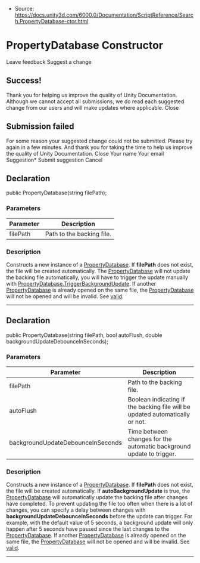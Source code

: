 * Source: https://docs.unity3d.com/6000.0/Documentation/ScriptReference/Search.PropertyDatabase-ctor.html

# PropertyDatabase Constructor
Leave feedback
Suggest a change
## Success!
Thank you for helping us improve the quality of Unity Documentation. Although we cannot accept all submissions, we do read each suggested change from our users and will make updates where applicable.
Close
## Submission failed
For some reason your suggested change could not be submitted. Please <a>try again</a> in a few minutes. And thank you for taking the time to help us improve the quality of Unity Documentation.
Close
Your name Your email Suggestion* Submit suggestion
Cancel
## Declaration
public PropertyDatabase(string filePath); 
### Parameters
Parameter | Description  
---|---  
filePath | Path to the backing file.  
### Description
Constructs a new instance of a [PropertyDatabase](https://docs.unity3d.com/6000.0/Documentation/ScriptReference/Search.PropertyDatabase.html).
If **filePath** does not exist, the file will be created automatically. The [PropertyDatabase](https://docs.unity3d.com/6000.0/Documentation/ScriptReference/Search.PropertyDatabase.html) will not update the backing file automatically, you will have to trigger the update manually with [PropertyDatabase.TriggerBackgroundUpdate](https://docs.unity3d.com/6000.0/Documentation/ScriptReference/Search.PropertyDatabase.TriggerBackgroundUpdate.html). If another [PropertyDatabase](https://docs.unity3d.com/6000.0/Documentation/ScriptReference/Search.PropertyDatabase.html) is already opened on the same file, the [PropertyDatabase](https://docs.unity3d.com/6000.0/Documentation/ScriptReference/Search.PropertyDatabase.html) will not be opened and will be invalid. See [valid](https://docs.unity3d.com/6000.0/Documentation/ScriptReference/Search.PropertyDatabase-valid.html).
* * *
## Declaration
public PropertyDatabase(string filePath, bool autoFlush, double backgroundUpdateDebounceInSeconds); 
### Parameters
Parameter | Description  
---|---  
filePath | Path to the backing file.  
autoFlush | Boolean indicating if the backing file will be updated automatically or not.  
backgroundUpdateDebounceInSeconds | Time between changes for the automatic background update to trigger.  
### Description
Constructs a new instance of a [PropertyDatabase](https://docs.unity3d.com/6000.0/Documentation/ScriptReference/Search.PropertyDatabase.html).
If **filePath** does not exist, the file will be created automatically. If **autoBackgroundUpdate** is true, the [PropertyDatabase](https://docs.unity3d.com/6000.0/Documentation/ScriptReference/Search.PropertyDatabase.html) will automatically update the backing file after changes have completed. To prevent updating the file too often when there is a lot of changes, you can specify a delay between changes with **backgroundUpdateDebounceInSeconds** before the update can trigger. For example, with the default value of 5 seconds, a background update will only happen after 5 seconds have passed since the last changes to the [PropertyDatabase](https://docs.unity3d.com/6000.0/Documentation/ScriptReference/Search.PropertyDatabase.html). If another [PropertyDatabase](https://docs.unity3d.com/6000.0/Documentation/ScriptReference/Search.PropertyDatabase.html) is already opened on the same file, the [PropertyDatabase](https://docs.unity3d.com/6000.0/Documentation/ScriptReference/Search.PropertyDatabase.html) will not be opened and will be invalid. See [valid](https://docs.unity3d.com/6000.0/Documentation/ScriptReference/Search.PropertyDatabase-valid.html).
* * *
